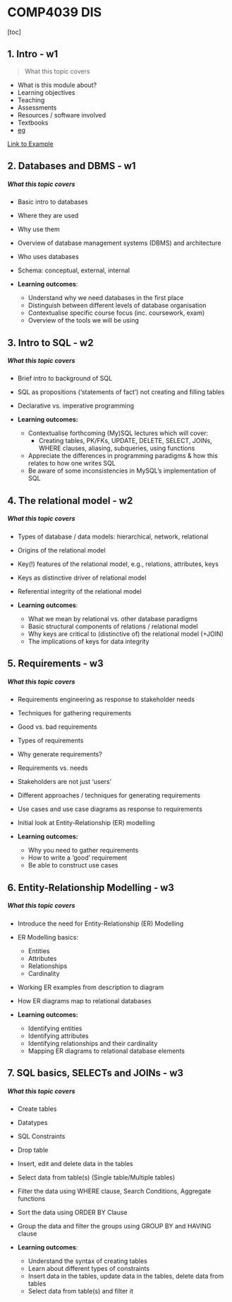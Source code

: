 # COMP4039 DIS

[toc]

## 1. Intro - **w1**

> What this topic covers

- What is this module about?
- Learning objectives
- Teaching
- Assessments
- Resources / software involved
- Textbooks
- <a href="https://www.google.com">eg</a>

​<a href="https://www.google.com">Link to Example</a>

## 2. Databases and DBMS - **w1**

##### What this topic covers

- Basic intro to databases
- Where they are used
- Why use them
- Overview of database management systems (DBMS) and architecture
- Who uses databases
- Schema: conceptual, external, internal

- **Learning outcomes**:
 	- Understand why we need databases in the first place
 	- Distinguish between different levels of database organisation
 	- Contextualise specific course focus (inc. coursework, exam)
 	- Overview of the tools we will be using

## 3. Intro to SQL - **w2**

##### What this topic covers

- Brief intro to background of SQL
- SQL as propositions (‘statements of fact’) not creating and filling tables
- Declarative vs. imperative programming

- **Learning outcomes:**
 	- Contextualise forthcoming (My)SQL lectures which will cover:
  		- Creating tables, PK/FKs, UPDATE, DELETE, SELECT, JOINs, WHERE clauses, aliasing, subqueries, using functions
 	- Appreciate the differences in programming paradigms & how this relates to how one writes SQL
 	- Be aware of some inconsistencies in MySQL’s implementation of SQL

## 4. The relational model - **w2**

##### What this topic covers

- Types of database / data models: hierarchical, network, relational
- Origins of the relational model
- Key(!) features of the relational model, e.g., relations, attributes, keys
- Keys as distinctive driver of relational model
- Referential integrity of the relational model

- **Learning outcomes**:
 	- What we mean by relational vs. other database paradigms
 	- Basic structural components of relations / relational model
 	- Why keys are critical to (distinctive of) the relational model (+JOIN)
 	- The implications of keys for data integrity

## 5. Requirements - **w3**

##### What this topic covers

- Requirements engineering as response to stakeholder needs
- Techniques for gathering requirements
- Good vs. bad requirements
- Types of requirements
- Why generate requirements?
- Requirements vs. needs
- Stakeholders are not just ‘users’
- Different approaches / techniques for generating requirements
- Use cases and use case diagrams as response to requirements
- Initial look at Entity-Relationship (ER) modelling

- **Learning outcomes:**
 	- Why you need to gather requirements
 	- How to write a ‘good’ requirement
 	- Be able to construct use cases

## 6. Entity-Relationship Modelling - **w3**

##### What this topic covers

- Introduce the need for Entity-Relationship (ER) Modelling
- ER Modelling basics:
 	- Entities
 	- Attributes
 	- Relationships
 	- Cardinality
- Working ER examples from description to diagram
- How ER diagrams map to relational databases

- **Learning outcomes:**
 	- Identifying entities
 	- Identifying attributes
 	- Identifying relationships and their cardinality
 	- Mapping ER diagrams to relational database elements

## 7. SQL basics, SELECTs and JOINs - **w3**

##### What this topic covers

- Create tables
- Datatypes
- SQL Constraints
- Drop table
- Insert, edit and delete data in the tables
- Select data from table(s) (Single table/Multiple tables)
- Filter the data using WHERE clause, Search Conditions, Aggregate functions
- Sort the data using ORDER BY Clause
- Group the data and filter the groups using GROUP BY and HAVING clause

- **Learning outcomes**:
 	- Understand the syntax of creating tables
 	- Learn about different types of constraints
 	- Insert data in the tables, update data in the tables, delete data from tables
 	- Select data from table(s) and filter it
